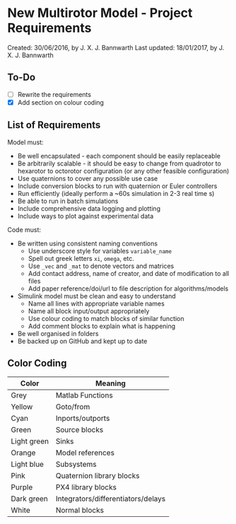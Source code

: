 # New Multirotor Model - Project Requirements
Created:      30/06/2016, by J. X. J. Bannwarth
Last updated: 18/01/2017, by J. X. J. Bannwarth

## To-Do

- [ ] Rewrite the requirements
- [x] Add section on colour coding

## List of Requirements

Model must:

- Be well encapsulated - each component should be easily replaceable
- Be arbitrarily scalable - it should be easy to change from quadrotor to hexarotor to octorotor configuration (or any other feasible configuration)
- Use quaternions to cover any possible use case
- Include conversion blocks to run with quaternion or Euler controllers
- Run efficiently (ideally perform a ~60s simulation in 2-3 real time s)
- Be able to run in batch simulations
- Include comprehensive data logging and plotting
- Include ways to plot against experimental data

Code must:
- Be written using consistent naming conventions
	- Use underscore style for variables `variable_name`
	- Spell out greek letters `xi`, `omega`, etc.
	- Use `_vec` and `_mat` to denote vectors and matrices
	- Add contact address, name of creator, and date of modification to all files
	- Add paper reference/doi/url to file description for algorithms/models
- Simulink model must be clean and easy to understand
	- Name all lines with appropriate variable names
	- Name all block input/output appropriately
	- Use colour coding to match blocks of similar function
	- Add comment blocks to explain what is happening
- Be well organised in folders
- Be backed up on GitHub and kept up to date

## Color Coding

| Color       | Meaning                            |
| ----------- | ---------------------------------- |
| Grey        | Matlab Functions                   |
| Yellow      | Goto/from                          |
| Cyan        | Inports/outports                   |
| Green       | Source blocks                      |
| Light green | Sinks                              |
| Orange      | Model references                   |
| Light blue  | Subsystems                         |
| Pink        | Quaternion library blocks          |
| Purple      | PX4 library blocks                 |
| Dark green  | Integrators/differentiators/delays |
| White       | Normal blocks                      |